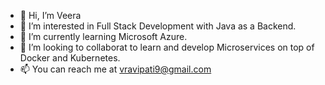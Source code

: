 - 👋 Hi, I’m Veera
- 👀 I’m interested in Full Stack Development with Java as a Backend.
- 🌱 I’m currently learning Microsoft Azure.
- 💞️ I’m looking to collaborat to learn and develop Microservices on top of Docker and Kubernetes.
- 📫 You can reach me at vravipati9@gmail.com
